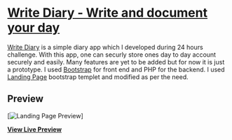 # [Write Diary - Write and document your day](http://sonamgurung.me/diary/)

[Write Diary](http://sonamgurung.me/diary/) is a simple diary app which I developed during  24 hours challenge. With this app, one can securly store ones day to day account securely and easily. Many features are yet to be added but for now it is just a prototype. I used [Bootstrap](http://getbootstrap.com/) for front end and PHP for the backend. I used [Landing Page](http://startbootstrap.com/template-overviews/landing-page/) bootstrap templet and modified as per the need.

## Preview

[![Landing Page Preview](https://imgur.com/a/Ihn8pXa)]

**[View Live Preview](http://sonamgurung.me/diary/)**

